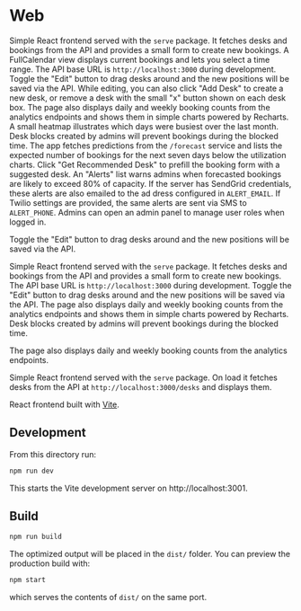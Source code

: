 # Web

Simple React frontend served with the `serve` package.
It fetches desks and bookings from the API and provides a small form to create new bookings. A FullCalendar view displays current bookings and lets you select a time range.
The API base URL is `http://localhost:3000` during development.
Toggle the "Edit" button to drag desks around and the new positions will be saved via the API.
While editing, you can also click "Add Desk" to create a new desk, or remove a desk with the small "x" button shown on each desk box.
The page also displays daily and weekly booking counts from the analytics endpoints
and shows them in simple charts powered by Recharts. A small heatmap illustrates
which days were busiest over the last month.
Desk blocks created by admins will prevent bookings during the blocked time.
The app fetches predictions from the `/forecast` service and lists the expected
number of bookings for the next seven days below the utilization charts.
Click "Get Recommended Desk" to prefill the booking form with a suggested desk.
An "Alerts" list warns admins when forecasted bookings are likely to exceed 80%
 of capacity.
If the server has SendGrid credentials, these alerts are also emailed to the ad
dress configured in `ALERT_EMAIL`.
If Twilio settings are provided, the same alerts are sent via SMS to `ALERT_PHONE`.
Admins can open an admin panel to manage user roles when logged in.

Toggle the "Edit" button to drag desks around and the new positions will be saved via the API.

Simple React frontend served with the `serve` package.
It fetches desks and bookings from the API and provides a small form to create new bookings.
The API base URL is `http://localhost:3000` during development.
Toggle the "Edit" button to drag desks around and the new positions will be saved via the API.
The page also displays daily and weekly booking counts from the analytics endpoints
and shows them in simple charts powered by Recharts.
Desk blocks created by admins will prevent bookings during the blocked time.

The page also displays daily and weekly booking counts from the analytics endpoints.


Simple React frontend served with the `serve` package.
On load it fetches desks from the API at `http://localhost:3000/desks` and displays them.

React frontend built with [Vite](https://vitejs.dev/).

## Development

From this directory run:

```bash
npm run dev
```

This starts the Vite development server on http://localhost:3001.

## Build

```bash
npm run build
```

The optimized output will be placed in the `dist/` folder. You can preview the
production build with:

```bash
npm start
```

which serves the contents of `dist/` on the same port.

